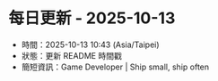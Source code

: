 # 每日更新 - 2025-10-13

- 時間：2025-10-13 10:43 (Asia/Taipei)
- 狀態：更新 README 時間戳
- 簡短資訊：Game Developer | Ship small, ship often
